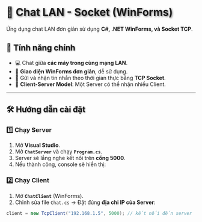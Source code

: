 
# <span style="text-shadow: 2px 2px 4px rgba(0, 0, 0, 0.5);">💬 Chat LAN - Socket (WinForms)</span>

Ứng dụng chat LAN đơn giản sử dụng **C#, .NET WinForms, và Socket TCP**.

## 📌 <span style="text-shadow: 1px 1px 3px rgba(0, 0, 0, 0.5);">Tính năng chính</span>
- 💻 Chat giữa **các máy trong cùng mạng LAN**.
- 🎨 **Giao diện WinForms đơn giản**, dễ sử dụng.
- 🚀 Gửi và nhận tin nhắn theo thời gian thực bằng **TCP Socket**.
- 🔗 **Client-Server Model**: Một Server có thể nhận nhiều Client.

---

## 🛠 <span style="text-shadow: 1px 1px 3px rgba(0, 0, 0, 0.5);">Hướng dẫn cài đặt</span>

### **1️⃣ Chạy Server**
1. Mở **Visual Studio**.
2. Mở **`ChatServer`** và chạy **`Program.cs`**.
3. Server sẽ lắng nghe kết nối trên **cổng 5000**.
4. Nếu thành công, console sẽ hiển thị:

### **2️⃣ Chạy Client**
1. Mở **`ChatClient`** (WinForms).
2. Chỉnh sửa file `Chat.cs` → Đặt đúng **địa chỉ IP của Server**:
```csharp
client = new TcpClient("192.168.1.5", 5000); // kết nối đến server
